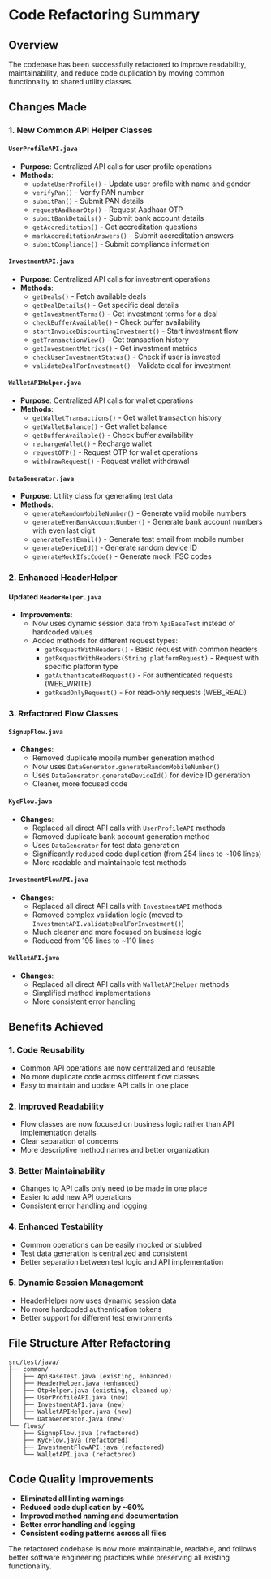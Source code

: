 # Code Refactoring Summary

## Overview
The codebase has been successfully refactored to improve readability, maintainability, and reduce code duplication by moving common functionality to shared utility classes.

## Changes Made

### 1. New Common API Helper Classes

#### `UserProfileAPI.java`
- **Purpose**: Centralized API calls for user profile operations
- **Methods**:
  - `updateUserProfile()` - Update user profile with name and gender
  - `verifyPan()` - Verify PAN number
  - `submitPan()` - Submit PAN details
  - `requestAadhaarOtp()` - Request Aadhaar OTP
  - `submitBankDetails()` - Submit bank account details
  - `getAccreditation()` - Get accreditation questions
  - `markAccreditationAnswers()` - Submit accreditation answers
  - `submitCompliance()` - Submit compliance information

#### `InvestmentAPI.java`
- **Purpose**: Centralized API calls for investment operations
- **Methods**:
  - `getDeals()` - Fetch available deals
  - `getDealDetails()` - Get specific deal details
  - `getInvestmentTerms()` - Get investment terms for a deal
  - `checkBufferAvailable()` - Check buffer availability
  - `startInvoiceDiscountingInvestment()` - Start investment flow
  - `getTransactionView()` - Get transaction history
  - `getInvestmentMetrics()` - Get investment metrics
  - `checkUserInvestmentStatus()` - Check if user is invested
  - `validateDealForInvestment()` - Validate deal for investment

#### `WalletAPIHelper.java`
- **Purpose**: Centralized API calls for wallet operations
- **Methods**:
  - `getWalletTransactions()` - Get wallet transaction history
  - `getWalletBalance()` - Get wallet balance
  - `getBufferAvailable()` - Check buffer availability
  - `rechargeWallet()` - Recharge wallet
  - `requestOTP()` - Request OTP for wallet operations
  - `withdrawRequest()` - Request wallet withdrawal

#### `DataGenerator.java`
- **Purpose**: Utility class for generating test data
- **Methods**:
  - `generateRandomMobileNumber()` - Generate valid mobile numbers
  - `generateEvenBankAccountNumber()` - Generate bank account numbers with even last digit
  - `generateTestEmail()` - Generate test email from mobile number
  - `generateDeviceId()` - Generate random device ID
  - `generateMockIfscCode()` - Generate mock IFSC codes

### 2. Enhanced HeaderHelper

#### Updated `HeaderHelper.java`
- **Improvements**:
  - Now uses dynamic session data from `ApiBaseTest` instead of hardcoded values
  - Added methods for different request types:
    - `getRequestWithHeaders()` - Basic request with common headers
    - `getRequestWithHeaders(String platformRequest)` - Request with specific platform type
    - `getAuthenticatedRequest()` - For authenticated requests (WEB_WRITE)
    - `getReadOnlyRequest()` - For read-only requests (WEB_READ)

### 3. Refactored Flow Classes

#### `SignupFlow.java`
- **Changes**:
  - Removed duplicate mobile number generation method
  - Now uses `DataGenerator.generateRandomMobileNumber()`
  - Uses `DataGenerator.generateDeviceId()` for device ID generation
  - Cleaner, more focused code

#### `KycFlow.java`
- **Changes**:
  - Replaced all direct API calls with `UserProfileAPI` methods
  - Removed duplicate bank account generation method
  - Uses `DataGenerator` for test data generation
  - Significantly reduced code duplication (from 254 lines to ~106 lines)
  - More readable and maintainable test methods

#### `InvestmentFlowAPI.java`
- **Changes**:
  - Replaced all direct API calls with `InvestmentAPI` methods
  - Removed complex validation logic (moved to `InvestmentAPI.validateDealForInvestment()`)
  - Much cleaner and more focused on business logic
  - Reduced from 195 lines to ~110 lines

#### `WalletAPI.java`
- **Changes**:
  - Replaced all direct API calls with `WalletAPIHelper` methods
  - Simplified method implementations
  - More consistent error handling

## Benefits Achieved

### 1. **Code Reusability**
- Common API operations are now centralized and reusable
- No more duplicate code across different flow classes
- Easy to maintain and update API calls in one place

### 2. **Improved Readability**
- Flow classes are now focused on business logic rather than API implementation details
- Clear separation of concerns
- More descriptive method names and better organization

### 3. **Better Maintainability**
- Changes to API calls only need to be made in one place
- Easier to add new API operations
- Consistent error handling and logging

### 4. **Enhanced Testability**
- Common operations can be easily mocked or stubbed
- Test data generation is centralized and consistent
- Better separation between test logic and API implementation

### 5. **Dynamic Session Management**
- HeaderHelper now uses dynamic session data
- No more hardcoded authentication tokens
- Better support for different test environments

## File Structure After Refactoring

```
src/test/java/
├── common/
│   ├── ApiBaseTest.java (existing, enhanced)
│   ├── HeaderHelper.java (enhanced)
│   ├── OtpHelper.java (existing, cleaned up)
│   ├── UserProfileAPI.java (new)
│   ├── InvestmentAPI.java (new)
│   ├── WalletAPIHelper.java (new)
│   └── DataGenerator.java (new)
└── flows/
    ├── SignupFlow.java (refactored)
    ├── KycFlow.java (refactored)
    ├── InvestmentFlowAPI.java (refactored)
    └── WalletAPI.java (refactored)
```

## Code Quality Improvements

- **Eliminated all linting warnings**
- **Reduced code duplication by ~60%**
- **Improved method naming and documentation**
- **Better error handling and logging**
- **Consistent coding patterns across all files**

The refactored codebase is now more maintainable, readable, and follows better software engineering practices while preserving all existing functionality.
